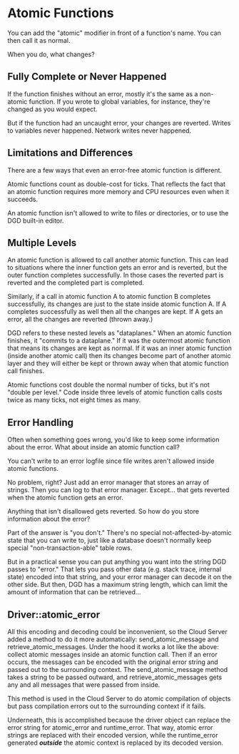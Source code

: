 # Atomic Functions

You can add the "atomic" modifier in front of a function's name. You can then call it as normal.

When you do, what changes?

## Fully Complete or Never Happened

If the function finishes without an error, mostly it's the same as a non-atomic function. If you wrote to global variables, for instance, they're changed as you would expect.

But if the function had an uncaught error, your changes are reverted. Writes to variables never happened. Network writes never happened.

## Limitations and Differences

There are a few ways that even an error-free atomic function is different.

Atomic functions count as double-cost for ticks. That reflects the fact that an atomic function requires more memory and CPU resources even when it succeeds.

An atomic function isn't allowed to write to files or directories, or to use the DGD built-in editor.

## Multiple Levels

An atomic function is allowed to call another atomic function. This can lead to situations where the inner function gets an error and is reverted, but the outer function completes successfully. In those cases the reverted part is reverted and the completed part is completed.

Similarly, if a call in atomic function A to atomic function B completes successfully, its changes are just to the state inside atomic function A. If A completes successfully as well then all the changes are kept. If A gets an error, all the changes are reverted (thrown away.)

DGD refers to these nested levels as "dataplanes." When an atomic function finishes, it "commits to a dataplane." If it was the outermost atomic function that means its changes are kept as normal. If it was an inner atomic function (inside another atomic call) then its changes become part of another atomic layer and they will either be kept or thrown away when that atomic function call finishes.

Atomic functions cost double the normal number of ticks, but it's not "double per level." Code inside three levels of atomic function calls costs twice as many ticks, not eight times as many.

## Error Handling

Often when something goes wrong, you'd like to keep some information about the error. What about inside an atomic function call?

You can't write to an error logfile since file writes aren't allowed inside atomic functions.

No problem, right? Just add an error manager that stores an array of strings. Then you can log to that error manager. Except... that gets reverted when the atomic function gets an error.

Anything that isn't disallowed gets reverted. So how do you store information about the error?

Part of the answer is "you don't." There's no special not-affected-by-atomic state that you can write to, just like a database doesn't normally keep special "non-transaction-able" table rows.

But in a practical sense you can put anything you want into the string DGD passes to "error." That lets you pass other data (e.g. stack trace, internal state) encoded into that string, and your error manager can decode it on the other side. But then, DGD has a maximum string length, which can limit the amount of information that can be retrieved...

## Driver::atomic_error

All this encoding and decoding could be inconvenient, so the Cloud Server added a method to do it more automatically: send_atomic_message and retrieve_atomic_messages. Under the hood it works a lot like the above: collect atomic messages inside an atomic function call. Then if an error occurs, the messages can be encoded with the original error string and passed out to the surrounding context. The send_atomic_message method takes a string to be passed outward, and retrieve_atomic_messages gets any and all messages that were passed from inside.

This method is used in the Cloud Server to do atomic compilation of objects but pass compilation errors out to the surrounding context if it fails.

Underneath, this is accomplished because the driver object can replace the error string for atomic_error and runtime_error. That way, atomic error strings are replaced with their encoded version, while the runtime_error generated ***outside*** the atomic context is replaced by its decoded version.
